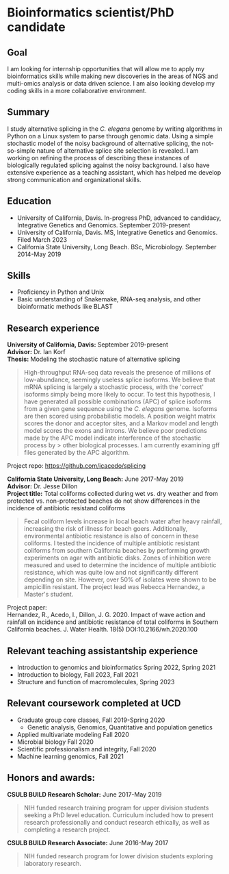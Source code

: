 # Bioinformatics scientist/PhD candidate

## Goal
I am looking for internship opportunities that will allow me to apply my bioinformatics skills while making new discoveries in the areas of NGS and multi-omics analysis or data driven science. I am also looking develop my coding skills in a more collaborative environment.

## Summary
I study alternative splicing in the _C. elegans_ genome by writing algorithms in Python on a Linux system to parse through genomic data. Using a simple stochastic model of the noisy background of alternative splicing, the not-so-simple nature of alternative splice site selection is revealed. I am working on refining the process of describing these instances of biologically regulated splicing against the noisy background. I also have extensive experience as a teaching assistant, which has helped me develop strong communication and organizational skills. 

## Education
+ University of California, Davis. In-progress PhD, advanced to candidacy, Integrative Genetics and Genomics. September 2019-present
+ University of California, Davis. MS, Integrative Genetics and Genomics. Filed March 2023
+ California State University, Long Beach. BSc, Microbiology. September 2014-May 2019

## Skills
* Proficiency in Python and Unix
* Basic understanding of Snakemake, RNA-seq analysis, and other bioinformatic methods like BLAST
  
## Research experience
__University of California, Davis:__ September 2019-present<br>
__Advisor:__ Dr. Ian Korf<br>
__Thesis:__ Modeling the stochastic nature of alternative splicing<br>

> High-throughput RNA-seq data reveals the presence of millions of low-abundance, seemingly useless splice isoforms. We believe that mRNA splicing is largely a stochastic process, with the 'correct' isoforms simply being more likely to occur. To test this hypothesis, I have generated all possible combinations (APC) of splice isoforms from a given gene sequence using the _C. elegans_ genome. Isoforms are then scored using probabilistic models. A position weight matrix scores the donor and acceptor sites, and a Markov model and length model scores the exons and introns. We believe poor predictions made by the APC model indicate interference of the stochastic process by > other biological processes. I am currently examining gff files generated by the APC algorithm.

Project repo: https://github.com/icacedo/splicing

__California State University, Long Beach:__ June 2017-May 2019<br>
__Advisor:__ Dr. Jesse Dillon<br>
__Project title:__ Total coliforms collected during wet vs. dry weather and from protected vs. non-protected beaches do not show differences in the incidence of antibiotic resistand coliforms<br>

> Fecal coliform levels increase in local beach water after heavy rainfall, increasing the risk of illness for beach goers. Additionally, environmental antibiotic resistance is also of concern in these coliforms. I tested the incidence of multiple antibiotic resistant coliforms from southern California beaches by performing growth experiments on agar with antibiotic disks. Zones of inhibition were measured and used to determine the incidence of multiple antibiotic resistance, which was quite low and not significantly different depending on site. However, over 50% of isolates were shown to be ampicillin resistant. The project lead was Rebecca Hernandez, a Master's student.

Project paper:<br>
Hernandez, R., Acedo, I., Dillon, J. G. 2020. Impact of wave action and rainfall on incidence and antibiotic resistance of total coliforms in Southern California beaches. J. Water Health. 18(5) DOI:10.2166/wh.2020.100

## Relevant teaching assistantship experience
* Introduction to genomics and bioinformatics Spring 2022, Spring 2021
* Introduction to biology, Fall 2023, Fall 2021
* Structure and function of macromolecules, Spring 2023

## Relevant coursework completed at UCD
* Graduate group core classes, Fall 2019-Spring 2020
  * Genetic analysis, Genomics, Quantitative and population genetics
* Applied multivariate modeling Fall 2020
* Microbial biology Fall 2020
* Scientific professionalism and integrity, Fall 2020
* Machine learning genomics, Fall 2021
  
## Honors and awards:
__CSULB BUILD Research Scholar:__ June 2017-May 2019
> NIH funded research training program for upper division students seeking a PhD level education. Curriculum included how to present research professionally and conduct research ethically, as well as completing a research project.

__CSULB BUILD Research Associate:__ June 2016-May 2017
> NIH funded research program for lower division students exploring laboratory research.


